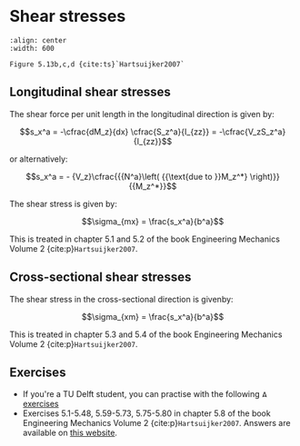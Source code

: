 ```{index} Cross-sectional shear stresses
```
```{index} Longitudinal shear stresses
```

# Shear stresses

```{figure} ./shear_data/image_shear.png
:align: center
:width: 600

Figure 5.13b,c,d {cite:ts}`Hartsuijker2007`
```
## Longitudinal shear stresses

The shear force per unit length in the longitudinal direction is given by:

$$s_x^a = -\cfrac{dM_z}{dx} \cfrac{S_z^a}{I_{zz}} = -\cfrac{V_zS_z^a}{I_{zz}}$$

or alternatively:

$$s_x^a =  - {V_z}\cfrac{{{N^a}\left( {{\text{due to }}M_z^*} \right)}}{{M_z^*}}$$

The shear stress is given by:

$$\sigma_{mx} = \frac{s_x^a}{b^a}$$

This is treated in chapter 5.1 and 5.2 of the book Engineering Mechanics Volume 2 {cite:p}`Hartsuijker2007`.

## Cross-sectional shear stresses

The shear stress in the cross-sectional direction is givenby:

$$\sigma_{xm} = \frac{s_x^a}{b^a}$$

This is treated in chapter 5.3 and 5.4 of the book Engineering Mechanics Volume 2 {cite:p}`Hartsuijker2007`.

## Exercises
- If you're a TU Delft student, you can practise with the following [<img height="12px" src="../../images/ANS.svg" alt="ANS"> exercises](https://ans.app/digital_test/assignments/1166418/results/new)
- Exercises 5.1-5.48, 5.59-5.73, 5.75-5.80 in chapter 5.8 of the book Engineering Mechanics Volume 2 {cite:p}`Hartsuijker2007`. Answers are available on [this website](https://icozct.tudelft.nl/TUD_CT/bookanswers/vol2/Chapter5/).